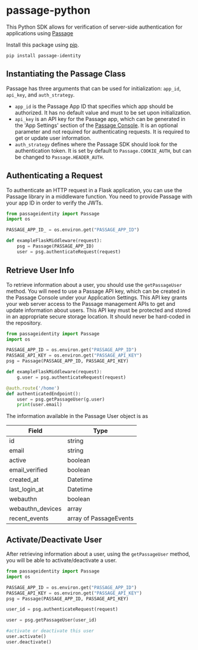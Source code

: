 # passage-python

This Python SDK allows for verification of server-side authentication for applications using [Passage](https://passage.id)

Install this package using [pip](https://pypi.org/project/passage-identity/).

```
pip install passage-identity
```

## Instantiating the Passage Class

Passage has three arguments that can be used for initialization: `app_id`, `api_key`, and `auth_strategy`. 
 - `app_id` is the Passage App ID that specifies which app should be authorized. It has no default value and must to be set upon initialization.
 - `api_key` is an API key for the Passage app, which can be generated in the 'App Settings' section of the [Passage Console](https://console.passage.id). It is an optional parameter and not required for authenticating requests. It is required to get or update user information.
 - `auth_strategy` defines where the Passage SDK should look for the authentication token. It is set by default to `Passage.COOKIE_AUTH`, but can be changed to `Passage.HEADER_AUTH`. 

## Authenticating a Request

To authenticate an HTTP request in a Flask application, you can use the Passage library in a middleware function. 
You need to provide Passage with your app ID in order to verify the JWTs.

```python
from passageidentity import Passage
import os

PASSAGE_APP_ID_ = os.environ.get("PASSAGE_APP_ID")

def exampleFlaskMiddleware(request):
    psg = Passage(PASSAGE_APP_ID)
    user = psg.authenticateRequest(request)
```

## Retrieve User Info
To retrieve information about a user, you should use the `getPassageUser` method. You will need to use a Passage API key, which can be created in the Passage Console under your Application Settings. This API key grants your web server access to the Passage management APIs to get and update information about users.
This API key must be protected and stored in an appropriate secure storage location. It should never be hard-coded in the repository.

```python
from passageidentity import Passage
import os

PASSAGE_APP_ID = os.environ.get("PASSAGE_APP_ID")
PASSAGE_API_KEY = os.environ.get("PASSAGE_API_KEY")
psg = Passage(PASSAGE_APP_ID, PASSAGE_API_KEY)

def exampleFlaskMiddleware(request):
    g.user = psg.authenticateRequest(request)

@auth.route('/home')
def authenticatedEndpoint():
    user = psg.getPassageUser(g.user)
	print(user.email)
```

The information available in the Passage User object is as

| Field  | Type    |
|--------|---------|
| id | string  |  
| email  | string  | 
| active | boolean |
| email_verified | boolean  |  
| created_at  | Datetime  | 
| last_login_at | Datetime | 
| webauthn  | boolean  | 
| webauthn_devices | array |
|recent_events| array of PassageEvents |


## Activate/Deactivate User
After retrieving information about a user, using the `getPassageUser` method, you will be able to activate/deactivate a user. 

```python
from passageidentity import Passage
import os

PASSAGE_APP_ID = os.environ.get("PASSAGE_APP_ID")
PASSAGE_API_KEY = os.environ.get("PASSAGE_API_KEY")
psg = Passage(PASSAGE_APP_ID, PASSAGE_API_KEY)

user_id = psg.authenticateRequest(request)

user = psg.getPassageUser(user_id)

#activate or deactivate this user
user.activate()
user.deactivate()
```